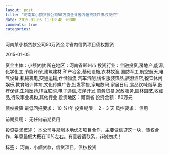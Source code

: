```yaml
---
layout: post
title: "河南某小额贷款公司50万资金寻省内信贷项目债权投资"
date: 2015-01-05 11:18:48 +0800
comments: true
categories: 
---
```

河南某小额贷款公司50万资金寻省内信贷项目债权投资



2015-01-05

资金主体：小额贷款
所在地区：河南省郑州市
投资行业：金融投资,房地产,能源,化学化工,节能环保,建筑建材,矿产冶金,基础设施,农林牧渔,国防军工,航空航天,电气设备,机械机电,交通运输,仓储物流,汽车汽配,纺织服装饰品,旅游酒店,餐饮休闲娱乐,教育培训体育,文化传媒广告,批发零售,家电数码,家居日用,食品饮料烟草,医疗保健,生物医药,IT互联网,电子通信,海洋开发,商务贸易,家政服务,园林园艺,收藏品,行政事业机构,其他行业
投资地区：河南省
投资金额：50万元

债权投资
最低回报要求：
                            10 %/年
                                                                                投资期限：
                            2 - 3 天
                                                                                                                                        风控要求：
                            信用

前期费用：
无任何前期费用

投资要求概述：
本公司寻郑州本地优质项目合作，主要做信贷这一块，债权合作，年息最低大概在10%左右。有意者请联系，非诚勿扰！

标签：
河南，小额贷款，信贷项目，债权投资

